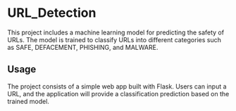 # URL_Detection
This project includes a machine learning model for predicting the safety of URLs. The model is trained to classify URLs into different categories such as SAFE, DEFACEMENT, PHISHING, and MALWARE.

## Usage
The project consists of a simple web app built with Flask. Users can input a URL, and the application will provide a classification prediction based on the trained model.

